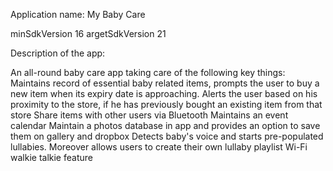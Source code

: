 Application name:  My Baby Care

minSdkVersion 16
argetSdkVersion 21

Description of the app:

An all-round baby care app taking care of the following key things:
Maintains record of essential baby related items, prompts the user to buy a new item when its expiry date is approaching.
Alerts the user based on his proximity to the store, if he has previously bought an existing item from that store
Share items with other users via Bluetooth
Maintains an event calendar
Maintain a photos database in app and provides an option to save them on gallery and dropbox
Detects baby's voice and starts pre-populated lullabies. Moreover allows users to create their own lullaby playlist
Wi-Fi walkie talkie feature

